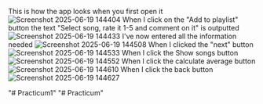 This is how the app looks when you first open it
![Screenshot 2025-06-19 144404](https://github.com/user-attachments/assets/89369f02-55ee-435b-81ec-bd4bab78b847)
When I click on the "Add to playlist" button the text "Select song, rate it 1-5 and comment on it" is outputted
![Screenshot 2025-06-19 144433](https://github.com/user-attachments/assets/4d582adb-2c4e-4a99-a2ad-07d02cbf4142)
I've now entered all the information needed
![Screenshot 2025-06-19 144508](https://github.com/user-attachments/assets/7600e02a-1124-4312-9657-ca5714cfe1fa)
When I clicked the "next" button
![Screenshot 2025-06-19 144533](https://github.com/user-attachments/assets/f15a42ae-0008-4203-93c4-d6cacff0a5c2)
When I click the Show songs button
![Screenshot 2025-06-19 144552](https://github.com/user-attachments/assets/266e7322-1311-47c1-b3db-62348f4a9232)
When I click the calculate average button
![Screenshot 2025-06-19 144610](https://github.com/user-attachments/assets/b4e47562-18ca-42d8-a85f-bd0200a9650d)
When I click the back button
![Screenshot 2025-06-19 144627](https://github.com/user-attachments/assets/0602d0ac-005c-49e1-a062-ec74527986b7)








"# Practicum1" 
"# Practicum" 
